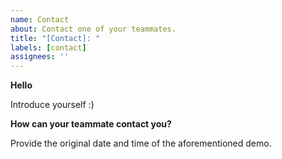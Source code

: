 ```yaml
---
name: Contact
about: Contact one of your teammates.
title: "[Contact]: "
labels: [contact]
assignees: ''
---
```

<!---
Make sure to tag your teammate when creating the issue.
-->
**Hello**

Introduce yourself :)

**How can your teammate contact you?**

Provide the original date and time of the aforementioned demo.
